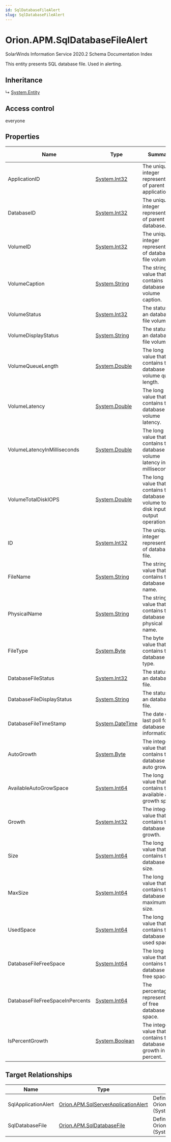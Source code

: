 ```yaml
---
id: SqlDatabaseFileAlert
slug: SqlDatabaseFileAlert
---
```


# Orion.APM.SqlDatabaseFileAlert

SolarWinds Information Service 2020.2 Schema Documentation Index

This entity presents SQL database file. Used in alerting.

## Inheritance

↳ [System.Entity](./../System/Entity)

## Access control

everyone

## Properties

| Name | Type | Summary | Access Control |
| ------ | ------ | ------ | ------ |
| ApplicationID | [System.Int32](https://docs.microsoft.com/en-us/dotnet/api/system.int32) | The unique integer representation of parent application. | everyone |
| DatabaseID | [System.Int32](https://docs.microsoft.com/en-us/dotnet/api/system.int32) | The unique integer representation of parent SQL database. | everyone |
| VolumeID | [System.Int32](https://docs.microsoft.com/en-us/dotnet/api/system.int32) | The unique integer representation of database file volume. | everyone |
| VolumeCaption | [System.String](https://docs.microsoft.com/en-us/dotnet/api/system.string) | The string value that contains database file volume caption. | everyone |
| VolumeStatus | [System.Int32](https://docs.microsoft.com/en-us/dotnet/api/system.int32) | The status of an database file volume. | everyone |
| VolumeDisplayStatus | [System.String](https://docs.microsoft.com/en-us/dotnet/api/system.string) | The status of an database file volume. | everyone |
| VolumeQueueLength | [System.Double](https://docs.microsoft.com/en-us/dotnet/api/system.double) | The long value that contains the database file volume queue length. | everyone |
| VolumeLatency | [System.Double](https://docs.microsoft.com/en-us/dotnet/api/system.double) | The long value that contains the database file volume latency. | everyone |
| VolumeLatencyInMilliseconds | [System.Double](https://docs.microsoft.com/en-us/dotnet/api/system.double) | The long value that contains the database file volume latency in milliseconds. | everyone |
| VolumeTotalDiskIOPS | [System.Double](https://docs.microsoft.com/en-us/dotnet/api/system.double) | The long value that contains the database file volume total disk input output operations. | everyone |
| ID | [System.Int32](https://docs.microsoft.com/en-us/dotnet/api/system.int32) | The unique integer representation of database file. | everyone |
| FileName | [System.String](https://docs.microsoft.com/en-us/dotnet/api/system.string) | The string value that contains the database file name. | everyone |
| PhysicalName | [System.String](https://docs.microsoft.com/en-us/dotnet/api/system.string) | The string value that contains the database file physical name. | everyone |
| FileType | [System.Byte](https://docs.microsoft.com/en-us/dotnet/api/system.byte) | The byte value that contains the database file type. | everyone |
| DatabaseFileStatus | [System.Int32](https://docs.microsoft.com/en-us/dotnet/api/system.int32) | The status of an database file. | everyone |
| DatabaseFileDisplayStatus | [System.String](https://docs.microsoft.com/en-us/dotnet/api/system.string) | The status of an database file. | everyone |
| DatabaseFileTimeStamp | [System.DateTime](https://docs.microsoft.com/en-us/dotnet/api/system.datetime) | The date of last poll for database file information. | everyone |
| AutoGrowth | [System.Byte](https://docs.microsoft.com/en-us/dotnet/api/system.byte) | The integer value that contains the database file auto growth. | everyone |
| AvailableAutoGrowSpace | [System.Int64](https://docs.microsoft.com/en-us/dotnet/api/system.int64) | The long value that contains the available auto growth space. | everyone |
| Growth | [System.Int32](https://docs.microsoft.com/en-us/dotnet/api/system.int32) | The integer value that contains the database file growth. | everyone |
| Size | [System.Int64](https://docs.microsoft.com/en-us/dotnet/api/system.int64) | The long value that contains the database file size. | everyone |
| MaxSize | [System.Int64](https://docs.microsoft.com/en-us/dotnet/api/system.int64) | The long value that contains the database file maximum size. | everyone |
| UsedSpace | [System.Int64](https://docs.microsoft.com/en-us/dotnet/api/system.int64) | The long value that contains the database file used space. | everyone |
| DatabaseFileFreeSpace | [System.Int64](https://docs.microsoft.com/en-us/dotnet/api/system.int64) | The long value that contains the database file free space. | everyone |
| DatabaseFileFreeSpaceInPercents | [System.Int64](https://docs.microsoft.com/en-us/dotnet/api/system.int64) | The percentage representation of free database file space. | everyone |
| IsPercentGrowth | [System.Boolean](https://docs.microsoft.com/en-us/dotnet/api/system.boolean) | The integer value that contains the database file growth in percent. | everyone |

## Target Relationships

| Name | Type | Notes |
| ------ | ------ | ------ |
| SqlApplicationAlert | [Orion.APM.SqlServerApplicationAlert](./../Orion.APM/SqlServerApplicationAlert) | Defined by relationship Orion.APM.SqlServerApplicationAlertHostsSqlDatabaseFileAlert (System.Hosting) |
| SqlDatabaseFile | [Orion.APM.SqlDatabaseFile](./../Orion.APM/SqlDatabaseFile) | Defined by relationship Orion.APM.SqlDatabaseFileAlertReferencesSqlDatabaseFile (System.Reference) |

